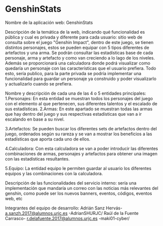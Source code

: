 # GenshinStats
Nombre de la aplicación web: GenshinStats

Descripción de la temática de la web, indicando qué funcionalidad es pública y cual es privada
y diferente para cada usuario: sitio web de consulta sobre el juego "Genshin Impact", dentro de este juego, se tienen distintos personajes, estos se pueden equipar con 5 tipos diferentes de artefactos y una arma. Se podrán consultar las estadísticas base de cada personaje, arma y artefacto y como van creciendo a lo lago de los niveles. Además se proporcionará una calculadora donde podrá visualizar como quedaría un personaje con las características que el usuario prefiera. Todo esto, sería publico, para la parte privada se podría implementar una funcionalidad para guardar un personaje ya construido y poder visualizarlo y actualizarlo cuando se prefiera.

Nombre y descripción de cada una de las 4 o 5 entidades principales:  
1.Personajes: En esta entidad se muestran todos los personajes del juego con el elemento al que pertenecen, sus diferentes talentos y el escalado de sus estadísticas.
2.Armas: En este apartado se muestran todas las armas que hay dentro del juego y sus respectivas estadísticas que van a ir escalando en base a su nivel.

3.Artefactos: Se pueden buscar los diferentes sets de artefactos dentro del juego, ordenados según su rareza y se van a mostrar los beneficios a las estadísticas que aporta cada uno de ellos.

4.Calculadora: Con esta calculadora se van a poder introducir las diferentes combinaciones de armas, personajes y artefactos para obtener una imagen con las estadísticas resultantes.

5.Equipo: La entidad equipo le permiten guardar al usuario los diferentes equipos y las combinaciones con la calculadora.

Descripción de las funcionalidades del servicio interno: sería una implementación que mandaría un correo con las noticias más relevantes del genshin, como puede ser los nuevos banners, eventos, códigos, eventos web, etc

Integrantes del equipo de desarrollo: Adrián Sanz Hervás- a.sanzh.2017@alumnos.urjc.es -AdrianSHURJC/ Raúl de la Fuente Carrasco- r.delafuente.2017@alumnos.urjc.es -maki01-cyber/  
